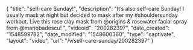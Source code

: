 {
    "title": "self-care Sunday!",
    "description": "It’s also self-care Sunday! I usually mask at night but decided to mask after my #shouldersunday workout. Live this rose clay mask from @origins & rosewater facial spray from @mariobadescu! ",
    "videoid": "200282397",
    "date_created": "1548599782",
    "date_modified": "1548600360",
    "type": "captivate",
    "layout": "video",
    "url": "\/v\/self-care-sunday\/200282397"
}